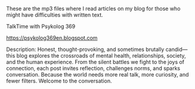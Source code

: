 These are the mp3 files where I read articles on my blog for those who might have difficulties with written text.

TalkTime with Psykolog 369

https://psykolog369en.blogspot.com 

Description:
Honest, thought-provoking, and sometimes brutally candid—this blog explores the crossroads of mental health, relationships, society, and the human experience. From the silent battles we fight to the joys of connection, each post invites reflection, challenges norms, and sparks conversation. Because the world needs more real talk, more curiosity, and fewer filters. Welcome to the conversation.
